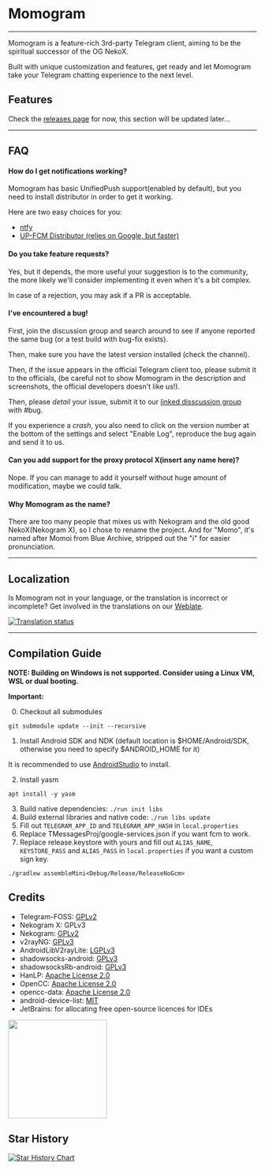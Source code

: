 # Momogram

---

Momogram is a feature-rich 3rd-party Telegram client, aiming to be the spiritual successor of the OG NekoX.

Built with unique customization and features, get ready and let Momogram take your Telegram chatting experience to the next level.


## Features

Check the [releases page](https://github.com/dic1911/NekoX/releases) for now, this section will be updated later...

---

## FAQ

#### How do I get notifications working?

Momogram has basic UnifiedPush support(enabled by default), but you need to install distributor in order to get it working.

Here are two easy choices for you:

- [ntfy](https://github.com/binwiederhier/ntfy/releases/latest)
- [UP-FCM Distributor (relies on Google, but faster)](https://github.com/UnifiedPush/fcm-distributor/releases/latest)


#### Do you take feature requests?

Yes, but it depends, the more useful your suggestion is to the community, the more likely we'll consider implementing it even when it's a bit complex.

In case of a rejection, you may ask if a PR is acceptable.


#### I've encountered a bug!

First, join the discussion group and search around to see if anyone reported the same bug (or a test build with bug-fix exists).

Then, make sure you have the latest version installed (check the channel).

Then, if the issue appears in the official Telegram client too, please submit it to the officials, (be careful not to show Momogram in the description and screenshots, the official developers doesn't like us!).

Then, please *detail* your issue, submit it to our [linked disscussion group](https://t.me/momogram_update) with #bug.

If you experience a *crash*, you also need to click on the version number at the bottom of the settings and select "Enable Log", reproduce the bug again and send it to us.


#### Can you add support for the proxy protocol X(insert any name here)?

Nope. If you can manage to add it yourself without huge amount of modification, maybe we could talk.


#### Why Momogram as the name?

There are too many people that mixes us with Nekogram and the old good NekoX(Nekogram X), so I chose to rename the project.
And for "Momo", it's named after Momoi from Blue Archive, stripped out the "i" for easier pronunciation.


---

## Localization

Is Momogram not in your language, or the translation is incorrect or incomplete? Get involved in the translations on our [Weblate](https://hosted.weblate.org/engage/nekox_030/).

[![Translation status](https://hosted.weblate.org/widgets/nekox/-/horizontal-auto.svg)](https://hosted.weblate.org/engage/nekox_030/)

---


## Compilation Guide

**NOTE: Building on Windows is not supported.
Consider using a Linux VM, WSL or dual booting.**

**Important:**

0. Checkout all submodules
```
git submodule update --init --recursive
```

1. Install Android SDK and NDK (default location is $HOME/Android/SDK, otherwise you need to specify $ANDROID_HOME for it)

It is recommended to use [AndroidStudio](https://developer.android.com/studio) to install.

2. Install yasm
```shell
apt install -y yasm
```

3. Build native dependencies: `./run init libs`
4. Build external libraries and native code: `./run libs update`
5. Fill out `TELEGRAM_APP_ID` and `TELEGRAM_APP_HASH` in `local.properties`
6. Replace TMessagesProj/google-services.json if you want fcm to work.
7. Replace release.keystore with yours and fill out `ALIAS_NAME`, `KEYSTORE_PASS` and `ALIAS_PASS` in `local.properties` if you want a custom sign key.

`./gradlew assembleMini<Debug/Release/ReleaseNoGcm>`


## Credits

<ul>
    <li>Telegram-FOSS: <a href="https://github.com/Telegram-FOSS-Team/Telegram-FOSS/blob/master/LICENSE">GPLv2</a></li>
    <li>Nekogram X: GPLv3</li>
    <li>Nekogram: <a href="https://gitlab.com/Nekogram/Nekogram/-/blob/master/LICENSE">GPLv2</a></li>
    <li>v2rayNG: <a href="https://github.com/2dust/v2rayNG/blob/master/LICENSE">GPLv3</a></li>
    <li>AndroidLibV2rayLite: <a href="https://github.com/2dust/AndroidLibV2rayLite/blob/master/LICENSE">LGPLv3</a></li>
    <li>shadowsocks-android: <a href="https://github.com/shadowsocks/shadowsocks-android/blob/master/LICENSE">GPLv3</a></li>
    <li>shadowsocksRb-android: <a href="https://github.com/shadowsocksRb/shadowsocksRb-android/blob/master/LICENSE">GPLv3</a></li>
    <li>HanLP: <a href="https://github.com/hankcs/HanLP/blob/1.x/LICENSE">Apache License 2.0</a></li>
    <li>OpenCC: <a href="https://github.com/BYVoid/OpenCC/blob/master/LICENSE">Apache License 2.0</a></li>
    <li>opencc-data: <a href="https://github.com/nk2028/opencc-data">Apache License 2.0</a></li>
    <li>android-device-list: <a href="https://github.com/pbakondy/android-device-list/blob/master/LICENSE">MIT</a> </li>
    <li>JetBrains: for allocating free open-source licences for IDEs</li>
</ul>

[<img src=".github/jetbrains-variant-3.png" width="200"/>](https://jb.gg/OpenSource)


## Star History

[![Star History Chart](https://api.star-history.com/svg?repos=dic1911/NekoX&type=Date)](https://star-history.com/#dic1911/NekoX&Date)
